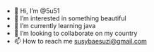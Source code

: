 - 👋 Hi, I’m @5u51
- 👀 I’m interested in something beautiful
- 🌱 I’m currently learning java
- 💞️ I’m looking to collaborate on my country
- 📫 How to reach me  susybaesuzi@gmail.com

<!---
5u51/5u51 is a ✨ special ✨ repository because its `README.md` (this file) appears on your GitHub profile.
You can click the Preview link to take a look at your changes.
--->
